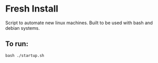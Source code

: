 # Fresh Install
Script to automate new linux machines. Built to be used with bash and debian systems.

## To run:
```
bash ./startup.sh
```
